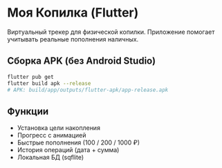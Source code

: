# Моя Копилка (Flutter)

Виртуальный трекер для физической копилки. Приложение помогает учитывать реальные пополнения наличных.

## Сборка APK (без Android Studio)
```bash
flutter pub get
flutter build apk --release
# APK: build/app/outputs/flutter-apk/app-release.apk
```

## Функции
- Установка цели накопления
- Прогресс с анимацией
- Быстрые пополнения (100 / 200 / 1000 ₽)
- История операций (дата + сумма)
- Локальная БД (sqflite)
